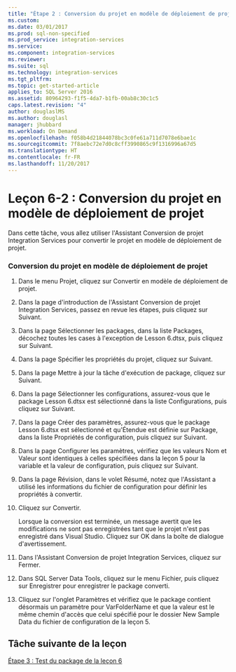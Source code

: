 ```yaml
---
title: "Étape 2 : Conversion du projet en modèle de déploiement de projet | Microsoft Docs"
ms.custom: 
ms.date: 03/01/2017
ms.prod: sql-non-specified
ms.prod_service: integration-services
ms.service: 
ms.component: integration-services
ms.reviewer: 
ms.suite: sql
ms.technology: integration-services
ms.tgt_pltfrm: 
ms.topic: get-started-article
applies_to: SQL Server 2016
ms.assetid: 80964293-f1f5-4da7-b1fb-00ab8c30c1c5
caps.latest.revision: "4"
author: douglaslMS
ms.author: douglasl
manager: jhubbard
ms.workload: On Demand
ms.openlocfilehash: f058b4d21844078bc3c0fe61a711d7078e6bae1c
ms.sourcegitcommit: 7f8aebc72e7d0c8cff3990865c9f1316996a67d5
ms.translationtype: HT
ms.contentlocale: fr-FR
ms.lasthandoff: 11/20/2017
---
```

# <a name="lesson-6-2---converting-the-project-to-the-project-deployment-model"></a>Leçon 6-2 : Conversion du projet en modèle de déploiement de projet
Dans cette tâche, vous allez utiliser l'Assistant Conversion de projet Integration Services pour convertir le projet en modèle de déploiement de projet.  
  
### <a name="converting-the-project-to-the-project-deployment-model"></a>Conversion du projet en modèle de déploiement de projet  
  
1.  Dans le menu Projet, cliquez sur Convertir en modèle de déploiement de projet.  
  
2.  Dans la page d'introduction de l'Assistant Conversion de projet Integration Services, passez en revue les étapes, puis cliquez sur Suivant.  
  
3.  Dans la page Sélectionner les packages, dans la liste Packages, décochez toutes les cases à l'exception de Lesson 6.dtsx, puis cliquez sur Suivant.  
  
4.  Dans la page Spécifier les propriétés du projet, cliquez sur Suivant.  
  
5.  Dans la page Mettre à jour la tâche d'exécution de package, cliquez sur Suivant.  
  
6.  Dans la page Sélectionner les configurations, assurez-vous que le package Lesson 6.dtsx est sélectionné dans la liste Configurations, puis cliquez sur Suivant.  
  
7.  Dans la page Créer des paramètres, assurez-vous que le package Lesson 6.dtsx est sélectionné et qu'Étendue est définie sur Package, dans la liste Propriétés de configuration, puis cliquez sur Suivant.  
  
8.  Dans la page Configurer les paramètres, vérifiez que les valeurs Nom et Valeur sont identiques à celles spécifiées dans la leçon 5 pour la variable et la valeur de configuration, puis cliquez sur Suivant.  
  
9. Dans la page Révision, dans le volet Résumé, notez que l'Assistant a utilisé les informations du fichier de configuration pour définir les propriétés à convertir.  
  
10. Cliquez sur Convertir.  
  
    Lorsque la conversion est terminée, un message avertit que les modifications ne sont pas enregistrées tant que le projet n'est pas enregistré dans Visual Studio. Cliquez sur OK dans la boîte de dialogue d'avertissement.  
  
11. Dans l'Assistant Conversion de projet Integration Services, cliquez sur Fermer.  
  
12. Dans SQL Server Data Tools, cliquez sur le menu Fichier, puis cliquez sur Enregistrer pour enregistrer le package converti.  
  
13. Cliquez sur l'onglet Paramètres et vérifiez que le package contient désormais un paramètre pour VarFolderName et que la valeur est le même chemin d'accès que celui spécifié pour le dossier New Sample Data du fichier de configuration de la leçon 5.  
  
## <a name="next-task-in-lesson"></a>Tâche suivante de la leçon  
[Étape 3 : Test du package de la leçon 6](../integration-services/lesson-6-3-testing-the-lesson-6-package.md)  
  
  
  
